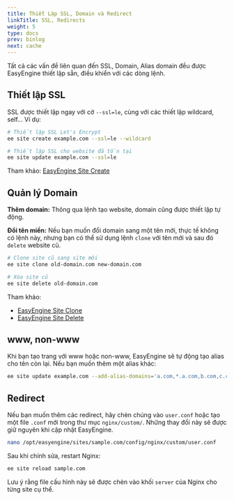 ```yaml
---
title: Thiết Lập SSL, Domain và Redirect
linkTitle: SSL, Redirects
weight: 5
type: docs
prev: binlog
next: cache
---
```


Tất cả các vấn đề liên quan đến SSL, Domain, Alias domain đều được EasyEngine thiết lập sẵn, điều khiển với các dòng lệnh.  

## Thiết lập SSL  

SSL được thiết lập ngay với cờ `--ssl=le`, cùng với các thiết lập wildcard, self… Ví dụ:  

```bash
# Thiết lập SSL Let's Encrypt
ee site create example.com --ssl=le --wildcard  

# Thiết lập SSL cho website đã tồn tại  
ee site update example.com --ssl=le  
```  

Tham khảo: [EasyEngine Site Create](https://easyengine.io/commands/site/create/)  

## Quản lý Domain  

**Thêm domain:** Thông qua lệnh tạo website, domain cũng được thiết lập tự động.  

**Đổi tên miền:** Nếu bạn muốn đổi domain sang một tên mới, thực tế không có lệnh này, nhưng bạn có thể sử dụng lệnh `clone` với tên mới và sau đó `delete` website cũ.  

```bash
# Clone site cũ sang site mới  
ee site clone old-domain.com new-domain.com  

# Xóa site cũ  
ee site delete old-domain.com  
```  

Tham khảo:  

- [EasyEngine Site Clone](https://easyengine.io/commands/site/clone/)  
- [EasyEngine Site Delete](https://easyengine.io/commands/site/delete/)  

## **www, non-www**  

Khi bạn tạo trang với www hoặc non-www, EasyEngine sẽ tự động tạo alias cho tên còn lại. Nếu bạn muốn thêm một alias khác:  

```bash
ee site update example.com --add-alias-domains='a.com,*.a.com,b.com,c.com'
```  

## Redirect  

Nếu bạn muốn thêm các redirect, hãy chèn chúng vào `user.conf` hoặc tạo một file `.conf` mới trong thư mục `nginx/custom/`. Những thay đổi này sẽ được giữ nguyên khi cập nhật EasyEngine.  

```bash
nano /opt/easyengine/sites/sample.com/config/nginx/custom/user.conf
```  

Sau khi chỉnh sửa, restart Nginx:  

```bash
ee site reload sample.com
```  

Lưu ý rằng file cấu hình này sẽ được chèn vào khối `server` của Nginx cho từng site cụ thể.  

